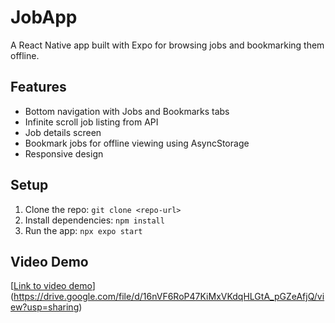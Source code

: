 # JobApp
A React Native app built with Expo for browsing jobs and bookmarking them offline.

## Features
- Bottom navigation with Jobs and Bookmarks tabs
- Infinite scroll job listing from API
- Job details screen
- Bookmark jobs for offline viewing using AsyncStorage
- Responsive design

## Setup
1. Clone the repo: `git clone <repo-url>`
2. Install dependencies: `npm install`
3. Run the app: `npx expo start`

## Video Demo
[[Link to video demo](#)](https://drive.google.com/file/d/16nVF6RoP47KiMxVKdqHLGtA_pGZeAfjQ/view?usp=sharing)

